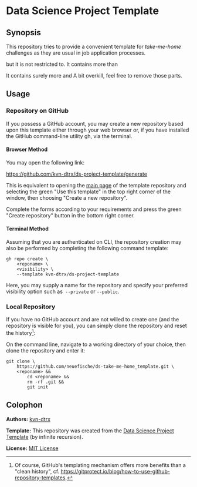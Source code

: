 # Data Science Project Template

## Synopsis

This repository tries to provide a convenient template for *take-me-home* challenges as they are usual in job application processes.

but it is not restricted to. It contains more than

It contains surely more and A bit overkill, feel free to remove those parts.

## Usage

### Repository on GitHub

If you possess a GitHub account, you may create a new repository based upon this template either through your web browser or, if you have installed the GitHub command-line utility gh, via the terminal.

#### Browser Method

You may open the following link:

<https://github.com/kvn-dtrx/ds-project-template/generate>

This is equivalent to opening the [main page](https://github.com/kvn-dtrx/ds-project-template) of the template repository and selecting the green "Use this template" in the top right corner of the window, then choosing "Create a new repository".

Complete the forms according to your requirements and press the green "Create repository" button in the bottom right corner.

#### Terminal Method

Assuming that you are authenticated on CLI, the repository creation may also be performed by completing the following command template:

``` shell
gh repo create \
    <reponame> \
    <visibility> \
    --template kvn-dtrx/ds-project-template
```

Here, you may supply a name for the repository and specify your preferred visibility option such as` --private` or `--public`.

### Local Repository

If you have no GitHub account and are not willed to create one (and the repository is visible for you), you can simply clone the repository and reset the history[^gh-templates]:

On the command line, navigate to a working directory of your choice, then clone the repository and enter it:

``` shell
git clone \
    https://github.com/neuefische/ds-take-me-home_template.git \
    <reponame> &&
        cd <reponame> &&
        rm -rf .git &&
        git init
```

[^gh-templates]: Of course, GitHub's templating mechanism offers more benefits than a "clean history", cf. <https://gitprotect.io/blog/how-to-use-github-repository-templates>.

## Colophon

**Authors:** [kvn-dtrx](https://github.com/kvn-dtrx)

**Template:** This repository was created from the [Data Science Project Template](https://github.com/kvn-dtrx/ds-project-template) (by infinite recursion).

**License:** [MIT License](license.txt)
